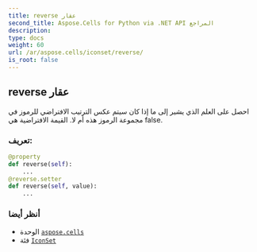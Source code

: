 ```yaml
---
title: reverse عقار
second_title: Aspose.Cells for Python via .NET API المراجع
description:
type: docs
weight: 60
url: /ar/aspose.cells/iconset/reverse/
is_root: false
---
```

##  reverse عقار

احصل على العلم الذي يشير إلى ما إذا كان سيتم عكس الترتيب الافتراضي للرموز في مجموعة الرموز هذه أم لا.
القيمة الافتراضية هي false.
###  تعريف:
```python
@property
def reverse(self):
    ...
@reverse.setter
def reverse(self, value):
    ...
```

###  أنظر أيضا
* الوحدة [`aspose.cells`](../../)
* فئة [`IconSet`](/cells/python-net/ar/aspose.cells/iconset)
